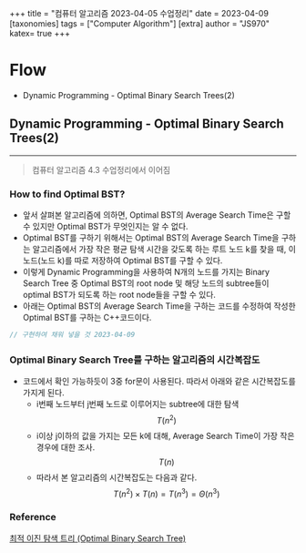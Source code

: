 +++
title = "컴퓨터 알고리즘 2023-04-05 수업정리"
date = 2023-04-09
[taxonomies]
tags = ["Computer Algorithm"]
[extra]
author = "JS970"
katex= true
+++
# Flow
- Dynamic Programming - Optimal Binary Search Trees(2)

## Dynamic Programming - Optimal Binary Search Trees(2)
---
> 컴퓨터 알고리즘 4.3 수업정리에서 이어짐
### How to find Optimal BST?
- 앞서 살펴본 알고리즘에 의하면, Optimal BST의 Average Search Time은 구할 수 있지만 Optimal BST가 무엇인지는 알 수 없다.
- Optimal BST를 구하기 위해서는 Optimal BST의 Average Search Time을 구하는 알고리즘에서 가장 작은 평균 탐색 시간을 갖도록 하는 루트 노드 k를 찾을 때, 이 노드(노드 k)를 따로 저장하여 Optimal BST를 구할 수 있다.
- 이렇게 Dynamic Programming을 사용하여 N개의 노드를 가지는 Binary Search Tree 중 Optimal BST의 root node 및 해당 노드의 subtree들이 optimal BST가 되도록 하는 root node들을 구할 수 있다.
- 아래는 Optimal BST의 Average Search Time을 구하는 코드를 수정하여 작성한 Optimal BST를 구하는 C++코드이다.
```C++
// 구현하여 채워 넣을 것 2023-04-09
```

### Optimal Binary Search Tree를 구하는 알고리즘의 시간복잡도
- 코드에서 확인 가능하듯이 3중 for문이 사용된다. 따라서 아래와 같은 시간복잡도를 가지게 된다.
	- i번째 노드부터 j번째 노드로 이루어지는 subtree에 대한 탐색$$T(n^2)$$
	- i이상 j이하의 값을 가지는 모든 k에 대해,  Average Search Time이 가장 작은 경우에 대한 조사.$$T(n)$$
	- 따라서 본 알고리즘의 시간복잡도는 다음과 같다.$$T(n^2)\times T(n) = T(n^3) = \Theta(n^3)$$

### Reference
[최적 이진 탐색 트리 (Optimal Binary Search Tree)](https://gsmesie692.tistory.com/116)
